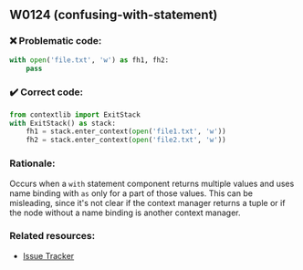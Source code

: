 ## W0124 (confusing-with-statement)

### :x: Problematic code:

```python
with open('file.txt', 'w') as fh1, fh2:
    pass
```

### :heavy_check_mark: Correct code:

```python
from contextlib import ExitStack
with ExitStack() as stack:
    fh1 = stack.enter_context(open('file1.txt', 'w'))
    fh2 = stack.enter_context(open('file2.txt', 'w'))
```

### Rationale:

Occurs when a `with` statement component returns multiple values and uses
name binding with `as` only for a part of those values. This can be 
misleading, since it's not clear if the context manager returns a tuple
or if the node without a name binding is another context manager.

### Related resources:

- [Issue Tracker](https://github.com/PyCQA/pylint/issues?q=is%3Aissue+%22confusing-with-statement%22+OR+%22W0124%22)

